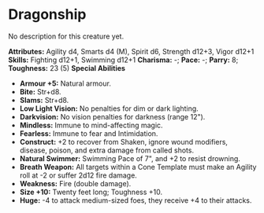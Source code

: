 # Dragonship

No description for this creature yet.

**Attributes:** Agility d4, Smarts d4 (M), Spirit d6, Strength d12+3,
Vigor d12+1
**Skills:** Fighting d12+1, Swimming d12+1
**Charisma:** -; **Pace:** -; **Parry:** 8; **Toughness:** 23 (5)
**Special Abilities**

- **Armour +5:** Natural armour.
- **Bite:** Str+d8.
- **Slams:** Str+d8.
- **Low Light Vision:** No penalties for dim or dark lighting.
- **Darkvision:** No vision penalties for darkness (range 12").
- **Mindless:** Immune to mind-affecting magic.
- **Fearless:** Immune to fear and Intimidation.
- **Construct:** +2 to recover from Shaken, ignore wound modifiers,
disease, poison, and extra damage from called shots.
- **Natural Swimmer:** Swimming Pace of 7", and +2 to resist drowning.
- **Breath Weapon:** All targets within a Cone Template must make an
Agility roll at -2 or suffer 2d12 fire damage.
- **Weakness:** Fire (double damage).
- **Size +10:** Twenty feet long; Toughness +10.
- **Huge:** -4 to attack medium-sized foes, they receive +4 to their
attacks.
